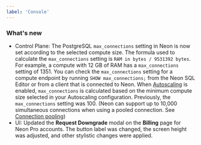 ```yaml
---
label: 'Console'
---
```


### What's new

- Control Plane: The PostgreSQL `max_connections` setting in Neon is now set according to the selected compute size. The formula used to calculate the `max_connections` setting is `RAM in bytes / 9531392 bytes`. For example, a compute with 12 GB of RAM has a `max_connections` setting of 1351. You can check the `max_connections` setting for a compute endpoint by running `SHOW max_connections;` from the Neon SQL Editor or from a client that is connected to Neon. When [Autoscaling](/docs/introduction/autoscaling) is enabled, `max_connections` is calculated based on the minimum compute size selected in your Autoscaling configuration. Previously, the `max_connections` setting was 100. (Neon can support up to 10,000 simultaneous connections when using a pooled connection. See [Connection pooling](/docs/connect/connection-pooling))
- UI: Updated the **Request Downgrade** modal on the **Billing** page for Neon Pro accounts. The button label was changed, the screen height was adjusted, and other stylistic changes were applied.
